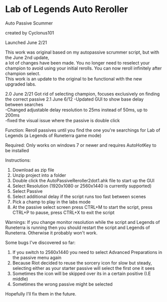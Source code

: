 # Lab of Legends Auto Reroller
 Auto Passive Scummer

created by Cyclonus101

Launched June 2/21

This work was original based on my autopassive scrummer script, but with the June 2nd update,  
a lot of changes have been made. You no longer need to reselect your champion to avoid using your 
initial rerolls. You can now reroll infinitely after champion select.  
This work is an update to the original to be functional with the new upgraded labs. 

2.0 June 2/21 
Got rid of selecting champion, focuses exclusively on finding the correct passive 
2.1 June 6/12 
-Updated GUI to show base delay between searches  
-Changed adjustable delay resolution to 25ms instead of 50ms, up to 200ms  
-fixed the visual issue where the passive is double click  

Function: Reroll passives until you find the one you're searchings for Lab of Legends (a Legends of Runeterra game mode)

Required: Only works on windows 7 or newer and requires AutoHotKey to be installed

Instructions:

1) Download as zip file
2) Unzip project into a folder
3) Double click the AutoPassiveReroller2dot1.ahk file to start up the GUI
4) Select Resolution (1920x1080 or 2560x1440 is currently supported)
6) Select Passive
7) Select additional delay if the script runs too fast between scenes
9) Pick a champ to play in the labs mode
10) At the passive select screen press CTRL+M to start the script, press CTRL+P to pause, press CTRL+X to exit the script

Warnings: If you change monitor resolution while the script and Legends of  Runeterra is running 
then you should restart the script and Legends of Runeterra. Otherwise it probably won't work.

Some bugs I've discovered so far:

1) If you switch to 2560x1440 you need to select Advanced Preparations in the passive menu again
2) Because Riot decided to reuse the sorcery icon for slow but steady, selecting either as your starter passive will select the first one it sees
3) Sometimes the icon will be skipped over its in a certain positive (I.E middle) 
4) Sometimes the wrong passive might be selected

Hopefully I'll fix them in the future.
